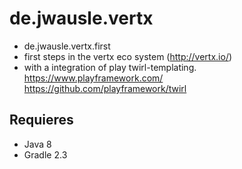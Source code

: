 # de.jwausle.vertx

-  de.jwausle.vertx.first
 -  first steps in the vertx eco system (http://vertx.io/)
 -  with a integration of play twirl-templating. <br/>
    https://www.playframework.com/ <br/>
    https://github.com/playframework/twirl

## Requieres 

- Java 8
- Gradle 2.3 
 
